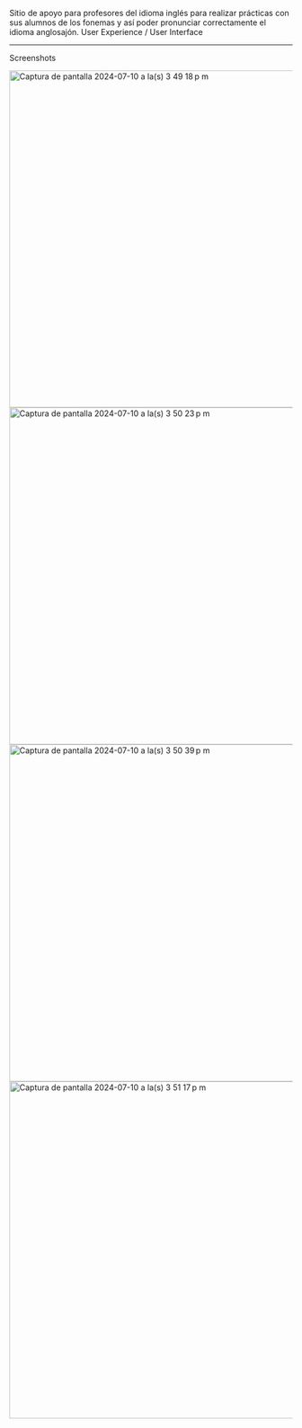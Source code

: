 Sitio de apoyo para profesores del idioma inglés para realizar prácticas con sus alumnos de los fonemas y así poder pronunciar correctamente el idioma anglosajón.
User Experience / User Interface

__________________________
Screenshots


<img width="600" alt="Captura de pantalla 2024-07-10 a la(s) 3 49 18 p m" src="https://github.com/chicafreak/phonics/assets/5134578/5e72ccb1-fb6e-4968-a354-d49640c1e4ca">

<img width="600" alt="Captura de pantalla 2024-07-10 a la(s) 3 50 23 p m" src="https://github.com/chicafreak/phonics/assets/5134578/286f7e2f-040a-4616-9bd7-c3fa82d52e53">

<img width="600" alt="Captura de pantalla 2024-07-10 a la(s) 3 50 39 p m" src="https://github.com/chicafreak/phonics/assets/5134578/27e700e0-6e36-4df5-97b7-1c1f30e9029b">

<img width="600" alt="Captura de pantalla 2024-07-10 a la(s) 3 51 17 p m" src="https://github.com/chicafreak/phonics/assets/5134578/9d33acd3-d25f-4fe0-82a9-01e918bb86e1">
